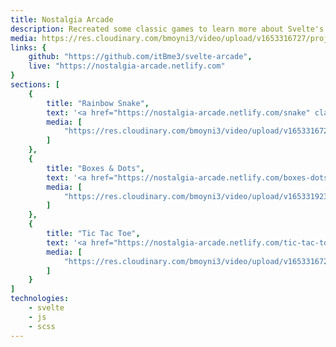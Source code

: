 ```yaml
---
title: Nostalgia Arcade
description: Recreated some classic games to learn more about Svelte's state management.
media: https://res.cloudinary.com/bmoyni3/video/upload/v1653316727/projects/videos/arcade-snake_q8zq2d.mp4
links: {
	github: "https://github.com/itBme3/svelte-arcade",
	live: "https://nostalgia-arcade.netlify.com"
}
sections: [
    { 
        title: "Rainbow Snake",
        text: '<a href="https://nostalgia-arcade.netlify.com/snake" class="button">play</a>',
        media: [
            "https://res.cloudinary.com/bmoyni3/video/upload/v1653316727/projects/videos/arcade-snake_q8zq2d.mp4",
        ]
    },
    { 
        title: "Boxes & Dots",
        text: '<a href="https://nostalgia-arcade.netlify.com/boxes-dots" class="button">play</a>',
        media: [
            "https://res.cloudinary.com/bmoyni3/video/upload/v1653319233/projects/videos/boxes-dots-sequence_iqeigo.mp4",
        ]
    },
    { 
        title: "Tic Tac Toe",
        text: '<a href="https://nostalgia-arcade.netlify.com/tic-tac-toe" class="button">play</a>',
        media: [
            "https://res.cloudinary.com/bmoyni3/video/upload/v1653316726/projects/videos/arcade-tic-tac-toe_th2zc2.mp4",
        ]
    }
]
technologies: 
    - svelte
    - js
    - scss
---
```

<project-sections :project="{ sections, technologies, title, description }"></project-sections>
